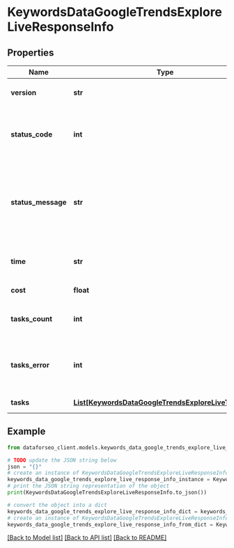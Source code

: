 # KeywordsDataGoogleTrendsExploreLiveResponseInfo


## Properties

Name | Type | Description | Notes
------------ | ------------- | ------------- | -------------
**version** | **str** | the current version of the API | [optional] 
**status_code** | **int** | general status code you can find the full list of the response codes here | [optional] 
**status_message** | **str** | general informational message you can find the full list of general informational messages here | [optional] 
**time** | **str** | total execution time, seconds | [optional] 
**cost** | **float** | total tasks cost, USD | [optional] 
**tasks_count** | **int** | the number of tasks in the tasks array | [optional] 
**tasks_error** | **int** | the number of tasks in the tasks array returned with an error | [optional] 
**tasks** | [**List[KeywordsDataGoogleTrendsExploreLiveTaskInfo]**](KeywordsDataGoogleTrendsExploreLiveTaskInfo.md) | array of tasks | [optional] 

## Example

```python
from dataforseo_client.models.keywords_data_google_trends_explore_live_response_info import KeywordsDataGoogleTrendsExploreLiveResponseInfo

# TODO update the JSON string below
json = "{}"
# create an instance of KeywordsDataGoogleTrendsExploreLiveResponseInfo from a JSON string
keywords_data_google_trends_explore_live_response_info_instance = KeywordsDataGoogleTrendsExploreLiveResponseInfo.from_json(json)
# print the JSON string representation of the object
print(KeywordsDataGoogleTrendsExploreLiveResponseInfo.to_json())

# convert the object into a dict
keywords_data_google_trends_explore_live_response_info_dict = keywords_data_google_trends_explore_live_response_info_instance.to_dict()
# create an instance of KeywordsDataGoogleTrendsExploreLiveResponseInfo from a dict
keywords_data_google_trends_explore_live_response_info_from_dict = KeywordsDataGoogleTrendsExploreLiveResponseInfo.from_dict(keywords_data_google_trends_explore_live_response_info_dict)
```
[[Back to Model list]](../README.md#documentation-for-models) [[Back to API list]](../README.md#documentation-for-api-endpoints) [[Back to README]](../README.md)


